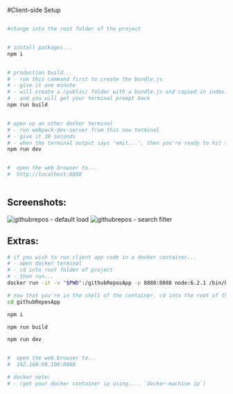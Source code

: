 
#Client-side Setup


```bash

#change into the root folder of the project


# install packages...
npm i


# production build...
# - run this command first to create the bundle.js
# - give it one minute
# - will create a /public/ folder with a bundle.js and copied in index.html
# - and you will get your terminal prompt back
npm run build


# open up an other docker terminal
# - run webpack-dev-server from this new terminal
# - give it 30 seconds
# - when the terminal output says 'emit...', then you're ready to hit the url in the browser
npm run dev


#  open the web browser to...
#  http://localhost:8888
  
```




## Screenshots:

![githubrepos - default load](https://s32.postimg.org/4tn6dq27p/reposlist01.jpg)
![githubrepos - search filter](https://s32.postimg.org/qes91byyd/reposlist_filtered02.jpg)




## Extras:

```bash
# if you wish to run client app code in a docker container...
# - open docker terminal
# - cd into root folder of project
# - then run...
docker run -it -v "$PWD":/githubReposApp -p 8888:8888 node:6.2.1 /bin/bash

# now that you're in the shell of the container, cd into the root of the project
cd githubReposApp

npm i

npm run build

npm run dev


#  open the web browser to...
#  192.168.99.100:8888

# docker note:
# - (get your docker container ip using.... `docker-machine ip`)
```